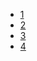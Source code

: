 - [1](https://github.com/gaoxinge/docker/tree/master/web/nginx%20%2B%20uwsgi/1)
- [2](https://github.com/gaoxinge/docker/tree/master/web/nginx%20%2B%20uwsgi/2)
- [3](https://github.com/gaoxinge/docker/tree/master/web/nginx%20%2B%20uwsgi/3)
- [4](https://github.com/gaoxinge/docker/tree/master/web/nginx%20%2B%20uwsgi/4)